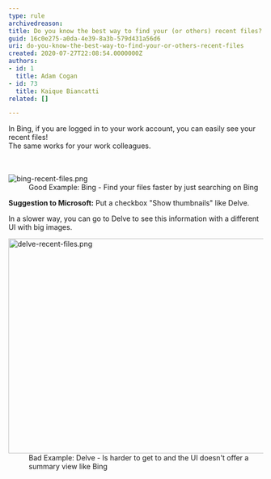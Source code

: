 ```yaml
---
type: rule
archivedreason: 
title: Do you know the best way to find your (or others) recent files?
guid: 16c0e275-a0da-4e39-8a3b-579d431a56d6
uri: do-you-know-the-best-way-to-find-your-or-others-recent-files
created: 2020-07-27T22:08:54.0000000Z
authors:
- id: 1
  title: Adam Cogan
- id: 73
  title: Kaique Biancatti
related: []

---
```



​In Bing, if you are logged in to your work account, you can easily see your recent files!<br>The same works for your work colleagues.<br>
<br><excerpt class='endintro'></excerpt><br>
<dl class="goodImage"><dt> 
      <img src="/PublishingImages/bing-recent-files.png" alt="bing-recent-files.png" /> 
   </dt><dd>Good Example&#58; Bing - Find your files faster by just searching on Bing</dd></dl><p><b>Suggestion to Microsoft&#58;</b> Put a checkbox &quot;Show thumbnails&quot; like Delve.</p><p>In a slower way, you can go to Delve to see this information with a different UI with big images.</p><dl class="badImage"><dt>
      <img src="/PublishingImages/delve-recent-files.png" alt="delve-recent-files.png" style="width&#58;750px;height&#58;425px;" />
      <br>
   </dt><dd>Bad Example&#58; Delve - Is harder to get to and the UI doesn't offer a summary view like Bing<span style="color&#58;#444444;">​</span></dd></dl>



